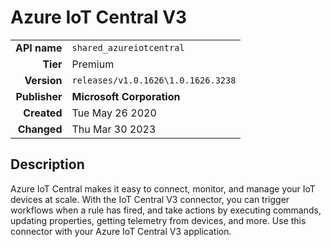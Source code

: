 # Azure IoT Central V3
| | |
|-:|-|
|**API name**|`shared_azureiotcentral`|
|**Tier**|Premium|
|**Version**|`releases/v1.0.1626\1.0.1626.3238`|
|**Publisher**|**Microsoft Corporation**|
|**Created**|Tue May 26 2020|
|**Changed**|Thu Mar 30 2023|

## Description
Azure IoT Central makes it easy to connect, monitor, and manage your IoT devices at scale. With the IoT Central V3 connector, you can trigger workflows when a rule has fired, and take actions by executing commands, updating properties, getting telemetry from devices, and more. Use this connector with your Azure IoT Central V3 application.
